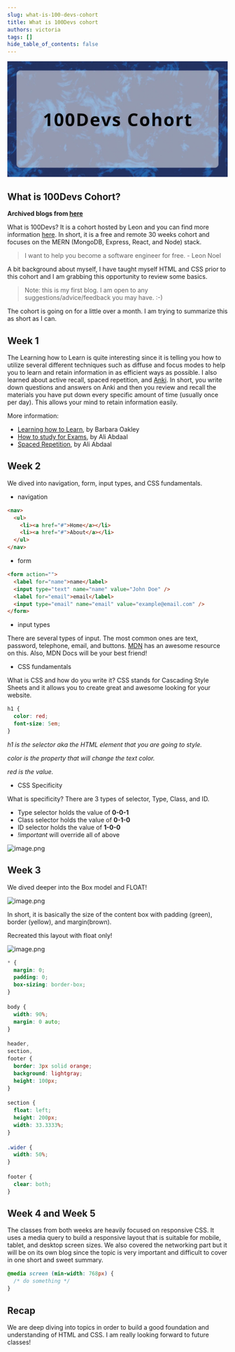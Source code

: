 ```yaml
---
slug: what-is-100-devs-cohort
title: What is 100Devs cohort
authors: victoria
tags: []
hide_table_of_contents: false
---
```


![what is 100devs cohort](./what-is-100devs-cohort.webp)

<!--truncate-->

## What is 100Devs Cohort?

**Archived blogs from [here](https://victoriacheng15.hashnode.dev/100devs-cohort)**

What is 100Devs? It is a cohort hosted by Leon and you can find more information [here](https://leonnoel.com/100devs/). In short, it is a free and remote 30 weeks cohort and focuses on the MERN (MongoDB, Express, React, and Node) stack.

> I want to help you become a software engineer for free. - Leon Noel

A bit background about myself, I have taught myself HTML and CSS prior to this cohort and I am grabbing this opportunity to review some basics.

> Note: this is my first blog. I am open to any suggestions/advice/feedback you may have. :-)

The cohort is going on for a little over a month. I am trying to summarize this as short as I can.

## Week 1

The Learning how to Learn is quite interesting since it is telling you how to utilize several different techniques such as diffuse and focus modes to help you to learn and retain information in as efficient ways as possible. I also learned about active recall, spaced repetition, and [Anki](https://apps.ankiweb.net/). In short, you write down questions and answers on Anki and then you review and recall the materials you have put down every specific amount of time (usually once per day). This allows your mind to retain information easily.

More information:

- [Learning how to Learn](https://www.coursera.org/learn/learning-how-to-learn), by Barbara Oakley
- [How to study for Exams](https://www.youtube.com/watch?v=ukLnPbIffxE), by Ali Abdaal
- [Spaced Repetition](https://www.youtube.com/watch?v=Z-zNHHpXoMM), by Ali Abdaal

## Week 2

We dived into navigation, form, input types, and CSS fundamentals.

- navigation

```html
<nav>
  <ul>
    <li><a href="#">Home</a></li>
    <li><a href="#">About</a></li>
  </ul>
</nav>
```

- form

```html
<form action="">
  <label for="name">name</label>
  <input type="text" name="name" value="John Doe" />
  <label for="email">email</label>
  <input type="email" name="email" value="example@email.com" />
</form>
```

- input types

There are several types of input. The most common ones are text, password, telephone, email, and buttons. [MDN](https://developer.mozilla.org/en-US/docs/Learn/Forms/HTML5_input_types) has an awesome resource on this. Also, MDN Docs will be your best friend!

- CSS fundamentals

What is CSS and how do you write it? CSS stands for Cascading Style Sheets and it allows you to create great and awesome looking for your website.

```css
h1 {
  color: red;
  font-size: 5em;
}
```

_h1 is the selector aka the HTML element that you are going to style._

_color is the property that will change the text color._

_red is the value._

- CSS Specificity

What is specificity? There are 3 types of selector, Type, Class, and ID.

- Type selector holds the value of **0-0-1**
- Class selector holds the value of **0-1-0**
- ID selector holds the value of **1-0-0**
- _!important_ will override all of above

![image.png](https://cdn.hashnode.com/res/hashnode/image/upload/v1644166544526/89ha8ahry.png)

## Week 3

We dived deeper into the Box model and FLOAT!

![image.png](https://cdn.hashnode.com/res/hashnode/image/upload/v1644166902966/Ev3TYFNdpL.png)

In short, it is basically the size of the content box with padding (green), border (yellow), and margin(brown).

Recreated this layout with float only!

![image.png](https://cdn.hashnode.com/res/hashnode/image/upload/v1644167035914/aspFkPdGN.png)

```css
* {
  margin: 0;
  padding: 0;
  box-sizing: border-box;
}

body {
  width: 90%;
  margin: 0 auto;
}

header,
section,
footer {
  border: 3px solid orange;
  background: lightgray;
  height: 100px;
}

section {
  float: left;
  height: 200px;
  width: 33.3333%;
}

.wider {
  width: 50%;
}

footer {
  clear: both;
}
```

## Week 4 and Week 5

The classes from both weeks are heavily focused on responsive CSS. It uses a media query to build a responsive layout that is suitable for mobile, tablet, and desktop screen sizes. We also covered the networking part but it will be on its own blog since the topic is very important and difficult to cover in one short and sweet summary.

```css
@media screen (min-width: 768px) {
  /* do something */
}
```

## Recap

We are deep diving into topics in order to build a good foundation and understanding of HTML and CSS. I am really looking forward to future classes!
